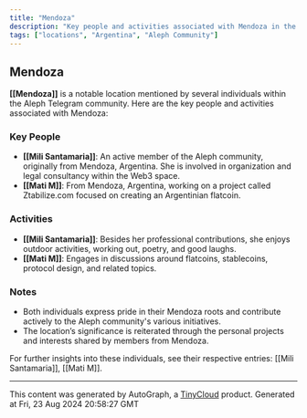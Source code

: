 ```yaml
---
title: "Mendoza"
description: "Key people and activities associated with Mendoza in the Aleph Telegram group"
tags: ["locations", "Argentina", "Aleph Community"]
---
```


## Mendoza

**[[Mendoza]]** is a notable location mentioned by several individuals within the Aleph Telegram community. Here are the key people and activities associated with Mendoza:

### Key People
- **[[Mili Santamaria]]**: An active member of the Aleph community, originally from Mendoza, Argentina. She is involved in organization and legal consultancy within the Web3 space.
- **[[Mati M]]**: From Mendoza, Argentina, working on a project called Ztabilize.com focused on creating an Argentinian flatcoin.
  
### Activities
- **[[Mili Santamaria]]**: Besides her professional contributions, she enjoys outdoor activities, working out, poetry, and good laughs.
- **[[Mati M]]**: Engages in discussions around flatcoins, stablecoins, protocol design, and related topics.

### Notes
- Both individuals express pride in their Mendoza roots and contribute actively to the Aleph community's various initiatives.
- The location’s significance is reiterated through the personal projects and interests shared by members from Mendoza. 

For further insights into these individuals, see their respective entries: [[Mili Santamaria]], [[Mati M]].

---
This content was generated by AutoGraph, a [TinyCloud](https://tinycloud.xyz/) product.
Generated at Fri, 23 Aug 2024 20:58:27 GMT